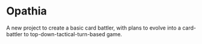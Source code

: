 # Opathia
A new project to create a basic card battler, with plans to evolve into a card-battler to top-down-tactical-turn-based game.
